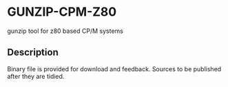 # GUNZIP-CPM-Z80
gunzip tool for z80 based CP/M systems

## Description
Binary file is provided for download and feedback. Sources to be published after they are tidied.
